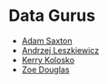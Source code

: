 # Data Gurus

* [Adam Saxton](https://www.linkedin.com/in/guyinacube)
* [Andrzej Leszkiewicz](https://powerofbi.org/)
* [Kerry Kolosko](https://kerrykolosko.com/)
* [Zoe Douglas](https://www.datazoepowerbi.com/)
